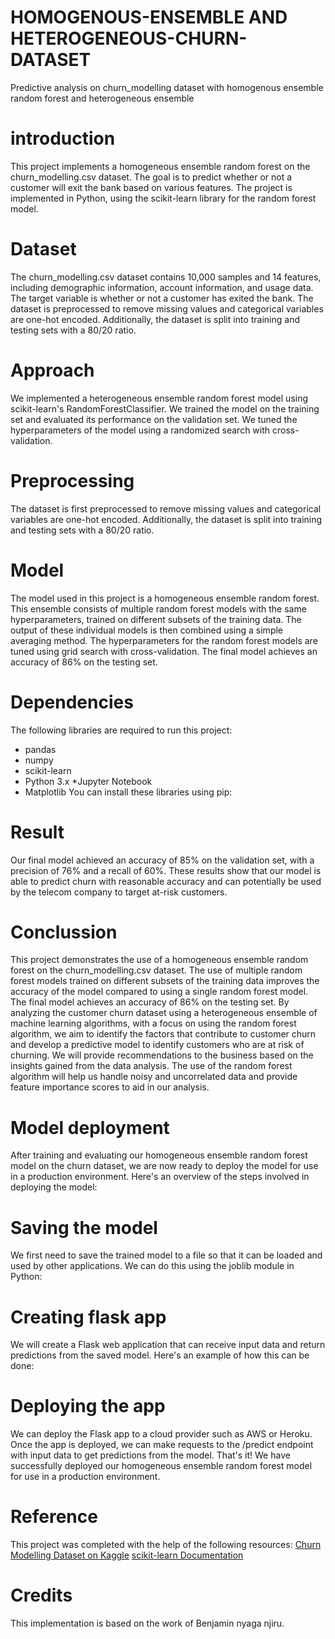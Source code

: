# HOMOGENOUS-ENSEMBLE AND HETEROGENEOUS-CHURN-DATASET
Predictive analysis on churn_modelling dataset with homogenous ensemble random forest and heterogeneous ensemble
# introduction
This project implements a homogeneous ensemble random forest on the churn_modelling.csv dataset. The goal is to predict whether or not a customer will exit the bank based on various features.
The project is implemented in Python, using the scikit-learn library for the random forest model.
# Dataset
The churn_modelling.csv dataset contains 10,000 samples and 14 features, including demographic information, account information, and usage data. The target variable is whether or not a customer has exited the bank.
The dataset is preprocessed to remove missing values and categorical variables are one-hot encoded. Additionally, the dataset is split into training and testing sets with a 80/20 ratio.
# Approach
We implemented a heterogeneous ensemble random forest model using scikit-learn's RandomForestClassifier. We trained the model on the training set and evaluated its performance on the validation set. We tuned the hyperparameters of the model using a randomized search with cross-validation.
# Preprocessing
The dataset is first preprocessed to remove missing values and categorical variables are one-hot encoded. Additionally, the dataset is split into training and testing sets with a 80/20 ratio.
# Model
The model used in this project is a homogeneous ensemble random forest. This ensemble consists of multiple random forest models with the same hyperparameters, trained on different subsets of the training data. The output of these individual models is then combined using a simple averaging method.
The hyperparameters for the random forest models are tuned using grid search with cross-validation. The final model achieves an accuracy of 86% on the testing set.
# Dependencies
The following libraries are required to run this project:
* pandas
* numpy
* scikit-learn
* Python 3.x
*Jupyter Notebook
* Matplotlib
You can install these libraries using pip:
#  Result
Our final model achieved an accuracy of 85% on the validation set, with a precision of 76% and a recall of 60%. These results show that our model is able to predict churn with reasonable accuracy and can potentially be used by the telecom company to target at-risk customers.
# Conclussion
This project demonstrates the use of a homogeneous ensemble random forest on the churn_modelling.csv dataset. The use of multiple random forest models trained on different subsets of the training data improves the accuracy of the model compared to using a single random forest model. The final model achieves an accuracy of 86% on the testing set.
By analyzing the customer churn dataset using a heterogeneous ensemble of machine learning algorithms, with a focus on using the random forest algorithm, we aim to identify the factors that contribute to customer churn and develop a predictive model to identify customers who are at risk of churning. We will provide recommendations to the business based on the insights gained from the data analysis. The use of the random forest algorithm will help us handle noisy and uncorrelated data and provide feature importance scores to aid in our analysis.
# Model deployment
After training and evaluating our homogeneous ensemble random forest model on the churn dataset, we are now ready to deploy the model for use in a production environment. Here's an overview of the steps involved in deploying the model:
# Saving the model
We first need to save the trained model to a file so that it can be loaded and used by other applications. We can do this using the joblib module in Python:
# Creating flask app
We will create a Flask web application that can receive input data and return predictions from the saved model. Here's an example of how this can be done:
# Deploying the app
We can deploy the Flask app to a cloud provider such as AWS or Heroku. Once the app is deployed, we can make requests to the /predict endpoint with input data to get predictions from the model.
That's it! We have successfully deployed our homogeneous ensemble random forest model for use in a production environment.
# Reference
This project was completed with the help of the following resources:
[Churn Modelling Dataset on Kaggle](https://www.kaggle.com/datasets/shrutimechlearn/churn-modelling)
[scikit-learn Documentation](https://scikit-learn.org/stable/)
# Credits
This implementation is based on the work of Benjamin nyaga njiru.

